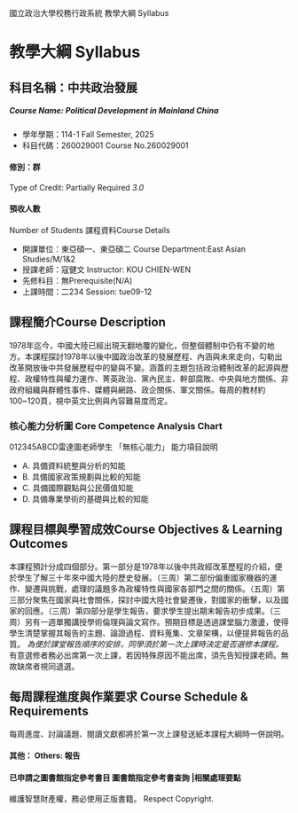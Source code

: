 國立政治大學校務行政系統 教學大綱 Syllabus
# 教學大綱 Syllabus
##  科目名稱：中共政治發展 
#####  Course Name: Political Development in Mainland China
  * 學年學期：114-1 Fall Semester, 2025 
  * 科目代碼：260029001 Course No.260029001
#### 修別：群
Type of Credit: Partially Required 
_3.0_
#### 預收人數
Number of Students
課程資料Course Details
  * 開課單位：東亞碩一、東亞碩二 Course Department:East Asian Studies/M/1&2 
  * 授課老師：寇健文 Instructor: KOU CHIEN-WEN 
  * 先修科目：無Prerequisite(N/A)
  * 上課時間：二234 Session: tue09-12
##  課程簡介Course Description
1978年迄今，中國大陸已經出現天翻地覆的變化，但整個體制中仍有不變的地方。本課程探討1978年以後中國政治改革的發展歷程、內涵與未來走向，勾勒出改革開放後中共發展歷程中的變與不變。涵蓋的主題包括政治體制改革的起源與歷程、政權特性與權力運作、菁英政治、黨內民主、幹部腐敗、中央與地方關係、非政府組織與群體性事件、媒體與網路、政企關係、軍文關係。每周的教材約100~120頁，視中英文比例與內容難易度而定。
###  核心能力分析圖 Core Competence Analysis Chart
012345ABCD雷達圖老師學生
「無核心能力」 
能力項目說明
  * A. 具備資料統整與分析的知能
  * B. 具備國家政策規劃與比較的知能
  * C. 具備國際觀點與公民價值知能
  * D. 具備專業學術的基礎與比較的知能
##  課程目標與學習成效Course Objectives & Learning Outcomes 
本課程預計分成四個部分。第一部分是1978年以後中共政經改革歷程的介紹，便於學生了解三十年來中國大陸的歷史發展。（三周）第二部份偏重國家機器的運作、變遷與挑戰，處理的議題多為政權特性與國家各部門之間的關係。（五周）第三部分聚焦在國家與社會關係，探討中國大陸社會變遷後，對國家的衝擊，以及國家的回應。（三周）第四部分是學生報告，要求學生提出期末報告初步成果。（三周）另有一週單獨講授學術倫理與論文寫作。預期目標是透過課堂腦力激盪，使得學生清楚掌握其報告的主題、論證過程、資料蒐集、文章架構，以便提昇報告的品質。 _為便於課堂報告順序的安排，同學須於第一次上課時決定是否選修本課程。_ 有意選修者務必出席第一次上課，若因特殊原因不能出席，須先告知授課老師。無故缺席者視同退選。
##  每周課程進度與作業要求 Course Schedule & Requirements
每周進度、討論議題、閱讀文獻都將於第一次上課發送紙本課程大綱時一併說明。
####  其他： Others: 報告 
####  已申請之圖書館指定參考書目  圖書館指定參考書查詢 |相關處理要點
維護智慧財產權，務必使用正版書籍。 Respect Copyright.